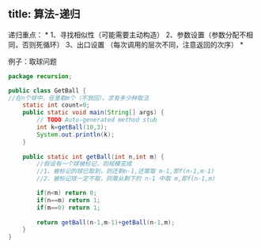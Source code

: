 title: 算法-递归
---

递归重点：
*
	1、寻找相似性（可能需要主动构造）
	2、参数设置（参数分配不相同，否则死循环）
	3、出口设置
	（每次调用的层次不同，注意返回的次序）
*

例子：取球问题
```java
package recursion;

public class GetBall {
//在n个球中，任意取m个（不放回），求有多少种取法
	static int count=0;
	public static void main(String[] args) {
		// TODO Auto-generated method stub
		int k=getBall(10,3);
		System.out.println(k);
	}
	
	public static int getBall(int n,int m) {
		//假设有一个球被标记，则规模变成
		//1、被标记的球已取到，则还剩n-1,还需取 m-1,即f(n-1,m-1) 
		//2、被标记球一定不取，则需从剩下的 n-1 中取 m,即f(n-1,m)

		if(n<m) return 0;
		if(n==m) return 1;
		if(m==0) return 1;
		
		return getBall(n-1,m-1)+getBall(n-1,m);
	}
}

```